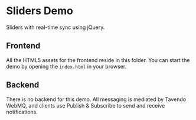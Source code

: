 # Sliders Demo

Sliders with real-time sync using jQuery.

## Frontend

All the HTML5 assets for the frontend reside in this folder. You can start the demo by opening the `index.html` in your browser.

## Backend

There is no backend for this demo. All messaging is mediated by Tavendo WebMQ, and clients use Publish & Subscribe to send and receive notifications.
